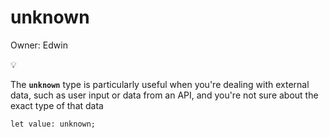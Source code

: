 # unknown

Owner: Edwin

<aside>
💡

The **`unknown`** type is particularly useful when you're dealing with external data, such as user input or data from an API, and you're not sure about the exact type of that data

</aside>

```tsx
let value: unknown;
```